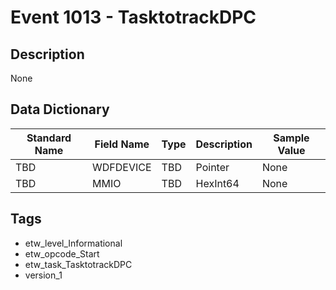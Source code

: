 # Event 1013 - TasktotrackDPC

## Description
None

## Data Dictionary
|Standard Name|Field Name|Type|Description|Sample Value|
|---|---|---|---|---|
|TBD|WDFDEVICE|TBD|Pointer|None|None|
|TBD|MMIO|TBD|HexInt64|None|None|

## Tags
* etw_level_Informational
* etw_opcode_Start
* etw_task_TasktotrackDPC
* version_1